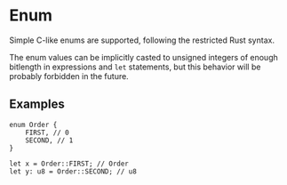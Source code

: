 # Enum

Simple C-like enums are supported, following the restricted Rust syntax.

The enum values can be implicitly casted to unsigned integers of enough
bitlength in expressions and `let` statements, but this behavior will be
probably forbidden in the future.

## Examples

```zrs
enum Order {
    FIRST, // 0
    SECOND, // 1
}

let x = Order::FIRST; // Order
let y: u8 = Order::SECOND; // u8
```
